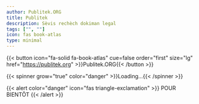 ```yaml
---
author: Publitek.ORG
title: Publitek
description: Sèvis rechèch dokiman legal
tags: ["", ""]
icon: fas book-atlas
type: minimal
---
```


{{< button icon="fa-solid fa-book-atlas" cue=false order="first" size="lg" href="https://publitek.org" >}}Publitek.ORG{{< /button >}}

{{< spinner grow="true" color="danger" >}}Loading...{{< /spinner >}}

{{< alert color="danger" icon="fas triangle-exclamation" >}}
    POUR BIENTÔT
{{< /alert >}}